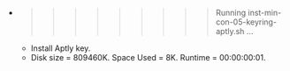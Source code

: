 * >>>>>>>>> Running inst-min-con-05-keyring-aptly.sh ...
  * Install Aptly key.
  * Disk size = 809460K. Space Used = 8K. Runtime = 00:00:00:01.
